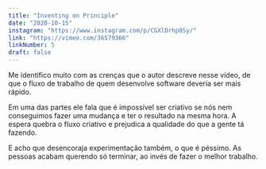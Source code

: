```yaml
---
title: "Inventing on Principle"
date: "2020-10-15"
instagram: "https://www.instagram.com/p/CGXlDrhp0Sy/"
link: "https://vimeo.com/36579366"
linkNumber: 5
draft: false
---
```


Me identifico muito com as crenças que o autor descreve nesse vídeo, de que o fluxo de trabalho de quem desenvolve software deveria ser mais rápido.

Em uma das partes ele fala que é impossível ser criativo se nós nem conseguimos fazer uma mudança e ter o resultado na mesma hora. A espera quebra o fluxo criativo e prejudica a qualidade do que a gente tá fazendo.

E acho que desencoraja experimentação também, o que é péssimo. As pessoas acabam querendo só terminar, ao invés de fazer o melhor trabalho.
